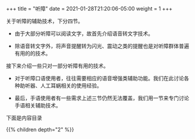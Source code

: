 +++
title = "听障"
date = 2021-01-28T21:20:06-05:00
weight = 1
+++

关于听障的辅助技术，下分四节。

- 由于大部分听障可以阅读文字，故首先介绍语音转文字技术。

- 除语音转文字外，将声音提醒转为闪光、震动之类的提醒也是对听障群体普遍有用的的技术。


接下来介绍一些只对一部分听障有用的技术。

- 对于听障口语使用者，往往需要相应的语音增强类辅助功能。我们在此讨论各种助听器、人工耳蜗相关的使用经验。

- 最后，手语使用者有一些需求上述三节仍然无法覆盖，我们用一节来专门讨论手语相关辅助技术。

下面是内容目录

{{% children  depth="2" %}}
